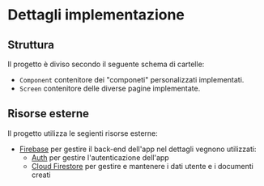 # Dettagli implementazione

 ## Struttura
 Il progetto è diviso secondo il seguente schema di cartelle:
 * `Component` contenitore dei "componeti" personalizzati implementati.
 * `Screen` contenitore delle diverse pagine implementate.

 ## Risorse esterne
 Il progetto utilizza le segienti risorse esterne:
 * [Firebase](https://firebase.google.com) per gestire il back-end dell'app nel dettagli vegnono utilizzati:
    * [Auth](https://firebase.google.com/docs/auth) per gestire l'autenticazione dell'app
    * [Cloud Firestore](https://firebase.google.com/docs/firestore) per gestire e mantenere i dati utente e i documenti creati
    

